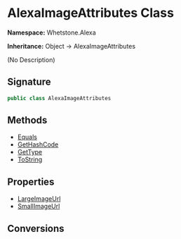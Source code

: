 # AlexaImageAttributes Class
**Namespace:** Whetstone.Alexa

**Inheritance:** Object → AlexaImageAttributes

(No Description)

## Signature
```csharp
public class AlexaImageAttributes
```
## Methods
- [Equals](AlexaImageAttributes/Equals.md)
- [GetHashCode](AlexaImageAttributes/GetHashCode.md)
- [GetType](AlexaImageAttributes/GetType.md)
- [ToString](AlexaImageAttributes/ToString.md)
## Properties
- [LargeImageUrl](AlexaImageAttributes/LargeImageUrl.md)
- [SmallImageUrl](AlexaImageAttributes/SmallImageUrl.md)
## Conversions
